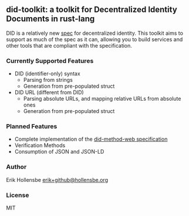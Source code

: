 ## did-toolkit: a toolkit for Decentralized Identity Documents in rust-lang

DID is a relatively new [spec](https://www.w3.org/TR/did-core/) for decentralized
identity. This toolkit aims to support as much of the spec as it can, allowing
you to build services and other tools that are compliant with the
specification.

### Currently Supported Features

-   DID (identifier-only) syntax
    -   Parsing from strings
    -   Generation from pre-populated struct
-   DID URL (different from DID)
    -   Parsing absolute URLs, and mapping relative URLs from absolute ones
    -   Generation from pre-populated struct

### Planned Features

-   Complete implementation of the [did-method-web specification](https://w3c-ccg.github.io/did-method-web/)
-   Verification Methods
-   Consumption of JSON and JSON-LD

### Author

Erik Hollensbe <erik+github@hollensbe.org>

### License

MIT
